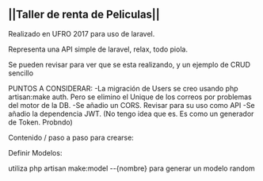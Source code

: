 ||Taller de renta de Peliculas||
-------------------------------
Realizado en UFRO 2017 para uso de laravel.

Representa una API simple de laravel, relax, todo piola.

Se pueden revisar para ver que se esta realizando, y un ejemplo de CRUD sencillo

PUNTOS A CONSIDERAR: 
-La migración de Users se creo usando php artisan:make auth. Pero se elimino el Unique de los correos por problemas del motor de la DB.
-Se añadio un CORS. Revisar para su uso como API 
-Se añadio la dependencia JWT. (No tengo idea que es. Es como un generador de Token. Probndo)

Contenido / paso a paso para crearse:

Definir Modelos:

utiliza php artisan make:model --{nombre}  para generar un modelo random